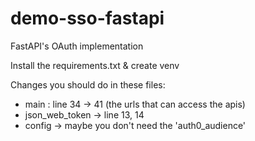 # demo-sso-fastapi
FastAPI's OAuth implementation

Install the requirements.txt & create venv

Changes you should do in these files:
- main : line 34 -> 41 (the urls that can access the apis)
- json_web_token -> line 13, 14
- config -> maybe you don't need the 'auth0_audience'